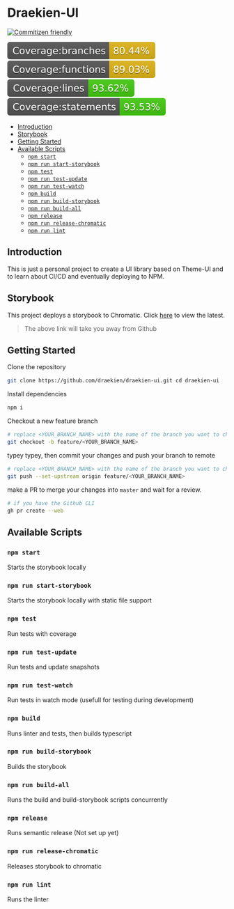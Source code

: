# Draekien-UI

[![Commitizen friendly](https://img.shields.io/badge/commitizen-friendly-brightgreen.svg)](http://commitizen.github.io/cz-cli/)

![Branch Coverage](./badges/badge-branches.svg)
![Branch Functions](./badges/badge-functions.svg)
![Branch Lines](./badges/badge-lines.svg)
![Branch Statements](./badges/badge-statements.svg)

- [Introduction](#introduction)
- [Storybook](#storybook)
- [Getting Started](#getting-started)
- [Available Scripts](#available-scripts)
  - [`npm start`](#npm-start)
  - [`npm run start-storybook`](#npm-run-start-storybook)
  - [`npm test`](#npm-test)
  - [`npm run test-update`](#npm-run-test-update)
  - [`npm run test-watch`](#npm-run-test-watch)
  - [`npm build`](#npm-build)
  - [`npm run build-storybook`](#npm-run-build-storybook)
  - [`npm run build-all`](#npm-run-build-all)
  - [`npm release`](#npm-release)
  - [`npm run release-chromatic`](#npm-run-release-chromatic)
  - [`npm run lint`](#npm-run-lint)

## Introduction

This is just a personal project to create a UI library based on Theme-UI and to learn about CI/CD and eventually deploying to NPM.

## Storybook

This project deploys a storybook to Chromatic. Click [here](https://master--5fa749d1d2751d0021b71033.chromatic.com) to view the latest.

> The above link will take you away from Github

## Getting Started

Clone the repository

```bash
git clone https://github.com/draekien/draekien-ui.git cd draekien-ui
```

Install dependencies

```bash
npm i
```

Checkout a new feature branch

```bash
# replace <YOUR_BRANCH_NAME> with the name of the branch you want to checkout
git checkout -b feature/<YOUR_BRANCH_NAME>
```

typey typey, then commit your changes and push your branch to remote

```bash
# replace <YOUR_BRANCH_NAME> with the name of the branch you want to checkout
git push --set-upstream origin feature/<YOUR_BRANCH_NAME>
```

make a PR to merge your changes into `master` and wait for a review.

```bash
# if you have the Github CLI
gh pr create --web
```

## Available Scripts

### `npm start`

Starts the storybook locally

### `npm run start-storybook`

Starts the storybook locally with static file support

### `npm test`

Run tests with coverage

### `npm run test-update`

Run tests and update snapshots

### `npm run test-watch`

Run tests in watch mode (usefull for testing during development)

### `npm build`

Runs linter and tests, then builds typescript

### `npm run build-storybook`

Builds the storybook

### `npm run build-all`

Runs the build and build-storybook scripts concurrently

### `npm release`

Runs semantic release (Not set up yet)

### `npm run release-chromatic`

Releases storybook to chromatic

### `npm run lint`

Runs the linter
